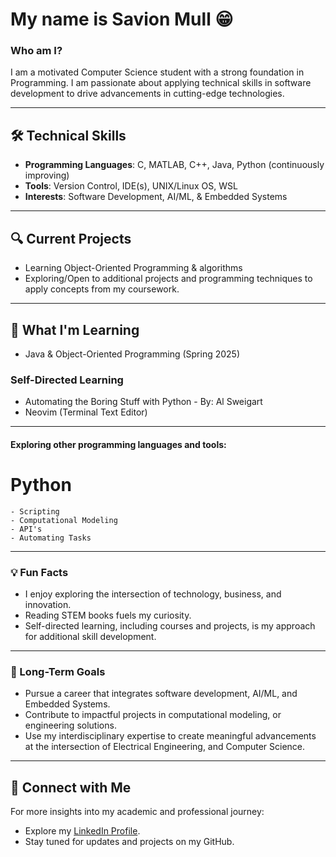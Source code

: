 # My name is **Savion Mull**  😁

### Who am I?  
I am a motivated Computer Science student with a strong foundation in Programming.
I am passionate about applying technical skills in software development to drive advancements in cutting-edge technologies.

---

## 🛠️ Technical Skills  
- **Programming Languages**: C, MATLAB, C++, Java, Python (continuously improving)
- **Tools**: Version Control, IDE(s), UNIX/Linux OS, WSL
- **Interests**: Software Development, AI/ML, & Embedded Systems

---

## 🔍 Current Projects   
- Learning Object-Oriented Programming & algorithms
- Exploring/Open to additional projects and programming techniques to apply concepts from my coursework.

---

## 🌱 What I'm Learning   
- Java & Object-Oriented Programming (Spring 2025)  
### Self-Directed Learning 
- Automating the Boring Stuff with Python - By: Al Sweigart
- Neovim (Terminal Text Editor)
---

#### Exploring other programming languages and tools:  
# Python 
    - Scripting
    - Computational Modeling
    - API's
    - Automating Tasks
---

### 💡 Fun Facts  
- I enjoy exploring the intersection of technology, business, and innovation. 
- Reading STEM books fuels my curiosity. 
- Self-directed learning, including courses and projects, is my approach for additional skill development.

---

### 🎯 Long-Term Goals  
- Pursue a career that integrates software development, AI/ML, and Embedded Systems.
- Contribute to impactful projects in computational modeling, or engineering solutions.
- Use my interdisciplinary expertise to create meaningful advancements at the intersection of Electrical Engineering, and Computer Science.

---

## 📢 Connect with Me  
For more insights into my academic and professional journey:  
- Explore my [LinkedIn Profile](https://www.linkedin.com/in/savion-m-9a9439324/).
- Stay tuned for updates and projects on my GitHub.

